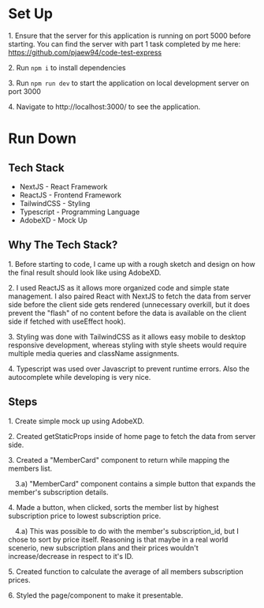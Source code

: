 # Set Up

1\. Ensure that the server for this application is running on port 5000 before starting.
You can find the server with part 1 task completed by me here:
https://github.com/pjaew94/code-test-express

2\. Run ```npm i``` to install dependencies

3\. Run ```npm run dev``` to start the application on local development server on port 3000

4\. Navigate to http://localhost:3000/ to see the application.

# Run Down

## Tech Stack

* NextJS - React Framework<br/>
* ReactJS - Frontend Framework<br/>
* TailwindCSS - Styling<br/>
* Typescript - Programming Language<br/>
* AdobeXD - Mock Up<br/>


## Why The Tech Stack?

1\. Before starting to code, I came up with a rough sketch and design on how the final result should look like using AdobeXD. <br/>

2\. I used ReactJS as it allows more organized code and simple state management. I also paired React with NextJS to fetch the data from server side before the client side gets rendered (unnecessary overkill, but it does prevent the "flash" of no content before the data is available on the client side if fetched with useEffect hook). <br/>

3\. Styling was done with TailwindCSS as it allows easy mobile to desktop responsive development, whereas styling with style sheets would require multiple media queries and className assignments. <br/>

4\. Typescript was used over Javascript to prevent runtime errors. Also the autocomplete while developing is very nice.<br/>


## Steps

1\. Create simple mock up using AdobeXD. <br/>

2\. Created getStaticProps inside of home page to fetch the data from server side.<br/>

3\. Created a "MemberCard" component to return while mapping the members list.<br/>

&emsp;3\.a) "MemberCard" component contains a simple button that expands the member's subscription details.<br/>
    
4\. Made a button, when clicked, sorts the member list by highest subscription price to lowest subscription price.<br/>

&emsp;4\.a) This was possible to do with the member's subscription_id, but I chose to sort by price itself. Reasoning is that maybe in a real world scenerio, new subscription              plans and their prices wouldn't increase/decrease in respect to it's ID.<br/>
    
5\. Created function to calculate the average of all members subscription prices.<br/>

6\. Styled the page/component to make it presentable.<br/>


